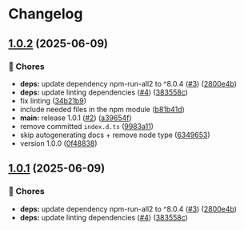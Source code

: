 # Changelog

## [1.0.2](https://github.com/voxpelli/dom-utils/compare/v1.0.1...v1.0.2) (2025-06-09)


### 🧹 Chores

* **deps:** update dependency npm-run-all2 to ^8.0.4 ([#3](https://github.com/voxpelli/dom-utils/issues/3)) ([2800e4b](https://github.com/voxpelli/dom-utils/commit/2800e4b11479a254ed21a9378da90850a26af5ad))
* **deps:** update linting dependencies ([#4](https://github.com/voxpelli/dom-utils/issues/4)) ([383558c](https://github.com/voxpelli/dom-utils/commit/383558c25db8e1e71e098a410713ddf7e3b21856))
* fix linting ([34b21b9](https://github.com/voxpelli/dom-utils/commit/34b21b926b2e50a42a7e318592a94c40e522f6a4))
* include needed files in the npm module ([b81b41d](https://github.com/voxpelli/dom-utils/commit/b81b41d2c1127d6883aaa975b8c2c8d312d3083e))
* **main:** release 1.0.1 ([#2](https://github.com/voxpelli/dom-utils/issues/2)) ([a39654f](https://github.com/voxpelli/dom-utils/commit/a39654f3729969c58d877872a68e308f11d3bd78))
* remove committed `index.d.ts` ([9983a11](https://github.com/voxpelli/dom-utils/commit/9983a11e30996111f22de7b84af58d974f192586))
* skip autogenerating docs + remove node type ([6349653](https://github.com/voxpelli/dom-utils/commit/6349653124576a74a43b15d7e145294c361035c9))
* version 1.0.0 ([0f48838](https://github.com/voxpelli/dom-utils/commit/0f488386b66c7ac61be8ede15bb6e8799c7eb663))

## [1.0.1](https://github.com/voxpelli/dom-utils/compare/v1.0.0...v1.0.1) (2025-06-09)


### 🧹 Chores

* **deps:** update dependency npm-run-all2 to ^8.0.4 ([#3](https://github.com/voxpelli/dom-utils/issues/3)) ([2800e4b](https://github.com/voxpelli/dom-utils/commit/2800e4b11479a254ed21a9378da90850a26af5ad))
* **deps:** update linting dependencies ([#4](https://github.com/voxpelli/dom-utils/issues/4)) ([383558c](https://github.com/voxpelli/dom-utils/commit/383558c25db8e1e71e098a410713ddf7e3b21856))
